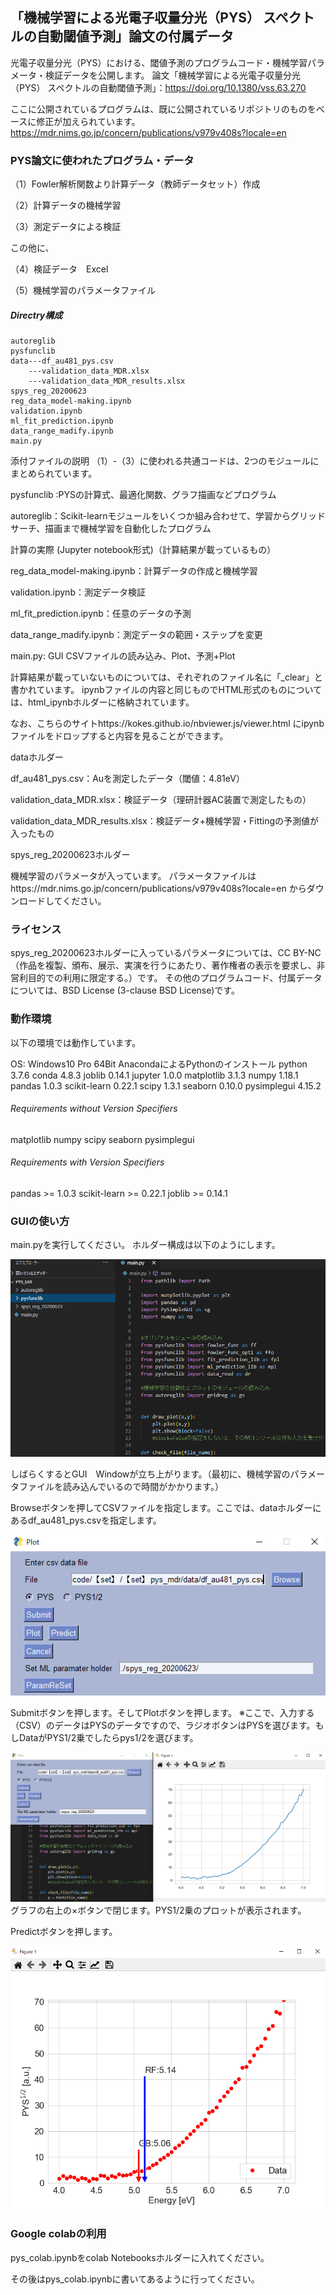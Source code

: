 ## 「機械学習による光電子収量分光（PYS） スペクトルの自動閾値予測」論文の付属データ

光電子収量分光（PYS）における、閾値予測のプログラムコード・機械学習パラメータ・検証データを公開します。
論文「機械学習による光電子収量分光（PYS） スペクトルの自動閾値予測」：https://doi.org/10.1380/vss.63.270

ここに公開されているプログラムは、既に公開されているリポジトリのものをベースに修正が加えられています。
https://mdr.nims.go.jp/concern/publications/v979v408s?locale=en


### PYS論文に使われたプログラム・データ

（1）Fowler解析関数より計算データ（教師データセット）作成

（2）計算データの機械学習

（3）測定データによる検証

この他に、

（4）検証データ　Excel

（5）機械学習のパラメータファイル

##### Directry構成

    autoreglib
    pysfunclib
    data---df_au481_pys.csv
        ---validation_data_MDR.xlsx
        ---validation_data_MDR_results.xlsx
    spys_reg_20200623
    reg_data_model-making.ipynb
    validation.ipynb
    ml_fit_prediction.ipynb
    data_range_madify.ipynb
    main.py

添付ファイルの説明
（1）-（3）に使われる共通コードは、2つのモジュールにまとめられています。

pysfunclib :PYSの計算式、最適化関数、グラフ描画などプログラム

autoreglib：Scikit-learnモジュールをいくつか組み合わせて、学習からグリッドサーチ、描画まで機械学習を自動化したプログラム

計算の実際 (Jupyter notebook形式)（計算結果が載っているもの）

reg_data_model-making.ipynb：計算データの作成と機械学習

validation.ipynb：測定データ検証

ml_fit_prediction.ipynb：任意のデータの予測

data_range_madify.ipynb：測定データの範囲・ステップを変更

main.py: GUI CSVファイルの読み込み、Plot、予測+Plot


計算結果が載っていないものについては、それぞれのファイル名に「_clear」と書かれています。
ipynbファイルの内容と同じものでHTML形式のものについては、html_ipynbホルダーに格納されています。

なお、こちらのサイトhttps://kokes.github.io/nbviewer.js/viewer.html
にipynbファイルをドロップすると内容を見ることができます。

dataホルダー

df_au481_pys.csv：Auを測定したデータ（閾値：4.81eV）

validation_data_MDR.xlsx：検証データ（理研計器AC装置で測定したもの）

validation_data_MDR_results.xlsx：検証データ+機械学習・Fittingの予測値が入ったもの


spys_reg_20200623ホルダー

機械学習のパラメータが入っています。
パラメータファイルはhttps://mdr.nims.go.jp/concern/publications/v979v408s?locale=en
からダウンロードしてください。


### ライセンス

spys_reg_20200623ホルダーに入っているパラメータについては、CC BY-NC（作品を複製、頒布、展示、実演を行うにあたり、著作権者の表示を要求し、非営利目的での利用に限定する。）です。
その他のプログラムコード、付属データについては、BSD License (3-clause BSD License)です。



### 動作環境

以下の環境では動作しています。

OS: Windows10 Pro 64Bit
AnacondaによるPythonのインストール
python                    3.7.6
conda                     4.8.3
joblib                    0.14.1
jupyter                   1.0.0
matplotlib                3.1.3
numpy                     1.18.1
pandas                    1.0.3
scikit-learn              0.22.1
scipy                     1.3.1
seaborn                   0.10.0
pysimplegui               4.15.2

###### Requirements without Version Specifiers ######

matplotlib
numpy
scipy
seaborn
pysimplegui

###### Requirements with Version Specifiers ######

pandas >= 1.0.3
scikit-learn >= 0.22.1
joblib >=  0.14.1 


### GUIの使い方
main.pyを実行してください。
ホルダー構成は以下のようにします。

![ホルダー構成](./assets/mainGUI01.PNG)

しばらくするとGUI　Windowが立ち上がります。（最初に、機械学習のパラメータファイルを読み込んでいるので時間がかかります。）

Browseボタンを押してCSVファイルを指定します。ここでは、dataホルダーにあるdf_au481_pys.csvを指定します。

![ファイル指定](./assets/mainGUI02.PNG)

Submitボタンを押します。そしてPlotボタンを押します。
※ここで、入力する（CSV）のデータはPYSのデータですので、ラジオボタンはPYSを選びます。もしDataがPYS1/2乗でしたらpys1/2を選びます。

![Plot](./assets/mainGUI03.PNG)
グラフの右上の×ボタンで閉じます。PYS1/2乗のプロットが表示されます。

Predictボタンを押します。

![Predict](./assets/mainGUI04.PNG)


### Google colabの利用

pys_colab.ipynbをcolab Notebooksホルダーに入れてください。

その後はpys_colab.ipynbに書いてあるように行ってください。


